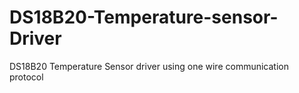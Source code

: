 # DS18B20-Temperature-sensor-Driver
DS18B20 Temperature Sensor driver using one wire communication protocol
